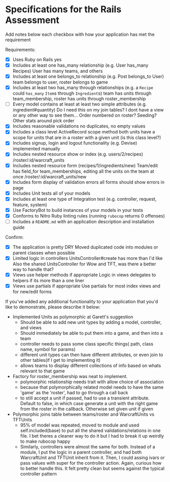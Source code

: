 # Specifications for the Rails Assessment

Add notes below each checkbox with how your application has met the requirement

Requirements:
- [x] Uses Ruby on Rails
yes
- [x] Includes at least one has_many relationship (e.g. User has_many Recipes)
User has many teams, and others
- [x] Includes at least one belongs_to relationship (e.g. Post belongs_to User)
team belongs to user, roster belongs to game
- [x] Includes at least two has_many through relationships (e.g. a `Recipe` could `has_many` `Item`s through `Ingredient`s)
team has units through team_membership, roster has units through roster_membership
- [ ] Every model contains at least at least two simple attributes (e.g. ingredient#quantity)
Do I need this on my join tables? I dont have a view or any other way to see them...
Order numbered on roster? Seeding? Other stats around pick order
- [x] Includes reasonable validations
no duplicates, no empty values
- [x] Includes a class level ActiveRecord scope method
both units have a scope for units that are in a roster with a given unit (is this class level?)
- [x] Includes signup, login and logout functionality (e.g. Devise)
implemented manually
- [x] Includes nested resource show or index (e.g. users/2/recipes)
/roster/:id/warcraft_units
- [x] Includes nested resource form (recipes/1/ingredients/new)
Team/edit has field_for team_memberships, editing all the units on the team at once
/roster/:id/warcraft_units/new
- [x] Includes form display of validation errors
all forms should show errors in page
- [x] Includes Unit tests all of your models
- [x] Includes at least one type of Integration test (e.g. controller, request, feature, system)
- [x] Use FactoryBot to build instances of your models in your tests
- [x] Conforms to Nitro Ruby linting rules (running `rubocop` returns 0 offenses)
- [ ] Includes a `README.md` with an application description and installation guide

Confirm:
- [x] The application is pretty DRY
  Moved duplicated code into modules or parent classes when possible
- [x] Limited logic in controllers
UnitsController#create has more than I'd like
Also the shared UnitsController for Wow and TFT, was there a better way to handle that?
- [x] Views use helper methods if appropriate
Logic in views delegates to helpers if its more than a one liner
- [x] Views use partials if appropriate
Use partials for most index views and for new/edit forms

If you've added any additional functionality to your application that you'd like to demonstrate, please describe it below:
- Implemented Units as polymorphic at Garett's suggestion
  - Should be able to add new unit types by adding a model, controller, and views
  - Should immediately be able to put them into a game, and then into a team
  - controller needs to pass some class specific things( path, class name, symbol for params)
  - different unit types can then have different attributes, or even join to other tables(if I get to implementing it)
  - allows teams to display different collections of info based on whats relevant to that game
- Factory for roster_membership was neat to implement.
  - polymorphic relationship needs trait with allow choice of association
  - because that polymorphically related model needs to have the same 'game' as the 'roster', had to go through a call back
  - to still accept a unit if passed, had to use a transient attribute. Default to false, in which case generate a unit with the right game from the roster in the callback. Otherwise set given unit if given
- Polymorphic joins table between teams/roster and WarcraftUnits vs TFTUnits
  - 95% of model was repeated, moved to module and used self.included(base) to put all the shared validations/relations in one file. I bet theres a cleaner way to do it but I had to break it up weirdly to make rubocop happy
  - Similarly, controllers were almost the same for both. Instead of a module, I put the logic in a parent controller, and had both WarcraftUnit and TFTUnit inherit from it. Then, I could assing ivars or pass values with super for the controller action. Again, curious how to better handle this. It felt pretty clean but seems against the typical controller pattern